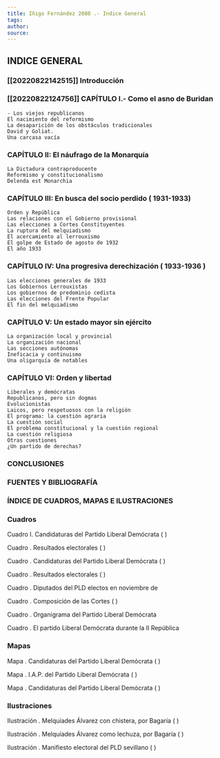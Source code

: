 ```yaml
---
title: Iñigo Fernández 2000 .- Indice General
tags: 
author: 
source: 
---
```


## INDICE GENERAL

### [[20220822142515]] Introducción

### [[20220822124756]] CAPÍTULO I.- Como el asno de Buridan

    - Los viejos republicanos
    El nacimiento del reformismo
    La desaparición de los obstáculos tradicionales
    David y Goliat.
    Una carcasa vacía

### CAPÍTULO II: El náufrago de la Monarquía

    La Dictadura contraproducente
    Reformismo y constitucionalismo
    Delenda est Monarchia

### CAPÍTULO III: En busca del socio perdido ( 1931-1933)  

    Orden y República
    Las relaciones con el Gobierno provisional
    Las elecciones a Cortes Constituyentes
    La ruptura del melquiadismo
    El acercamiento al lerrouxismo
    El golpe de Estado de agosto de 1932
    El año 1933

### CAPÍTULO IV: Una progresiva derechización ( 1933-1936 )

    Las elecciones generales de 1933
    Los Gobiernos Lerrouxistas
    Los gobiernos de predominio cedista
    Las elecciones del Frente Popular
    El fin del melquiadismo

### CAPÍTULO V: Un estado mayor sin ejército

    La organización local y provincial
    La organización nacional
    Las secciones autónomas
    Ineficacia y continuismo
    Una oligarquía de notables 

### CAPÍTULO VI: Orden y libertad  

    Liberales y demócratas
    Republicanos, pero sin dogmas
    Evolucionistas
    Laicos, pero respetuosos con la religión
    El programa: la cuestión agraria
    La cuestión social
    El problema constitucional y la cuestión regional
    La cuestión religiosa
    Otras cuestiones
    ¿Un partido de derechas?

### CONCLUSIONES  

### FUENTES Y BIBLIOGRAFÍA

### ÍNDICE DE CUADROS, MAPAS E ILUSTRACIONES

### Cuadros

Cuadro I. Candidaturas del Partido Liberal Demócrata ( )

Cuadro  . Resultados electorales ( )  

Cuadro  . Candidaturas del Partido Liberal Demócrata ( )  

Cuadro  . Resultados electorales ( )  

Cuadro  . Diputados del PLD electos en noviembre de

Cuadro  . Composición de las Cortes ( )  

Cuadro  . Organigrama del Partido Liberal Demócrata  

Cuadro  . El partido Liberal Demócrata durante la II República  

### Mapas

Mapa  . Candidaturas del Partido Liberal Demócrata ( )

Mapa  . I.A.P. del Partido Liberal Demócrata ( )  

Mapa  . Candidaturas del Partido Liberal Demócrata ( )  

### Ilustraciones

Ilustración  . Melquíades Álvarez con chistera, por Bagaría ( )

Ilustración  . Melquíades Álvarez como lechuza, por Bagaría ( )

Ilustración  . Manifiesto electoral del PLD sevillano ( )
